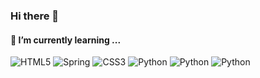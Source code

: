 ### Hi there 👋

<h4> 🌱 I’m currently learning ... </h4>
<img alt="HTML5" src = "https://img.shields.io/badge/-HTML5-F05032?style=for-the-badge&logo=html5&logoColor=ffffff"/>
<img alt="Spring" src ="https://img.shields.io/badge/Spring-6DB33F.svg?style=for-the-badge&logo=spring"/>
<img alt="CSS3" src ="https://img.shields.io/badge/CSS3-007ACC.svg?style=for-the-badge&logo=css3"/>
<img alt="Python" src ="https://img.shields.io/badge/Python-3776AB.svg?style=for-the-badge&logo=Python&logoColor=white"/>
<img alt="Python" src ="https://img.shields.io/badge/Python-3776AB.svg?style=for-the-badge&logo=Python&logoColor=white"/>
<img alt="Python" src ="https://img.shields.io/badge/Python-3776AB.svg?style=for-the-badge&logo=Python&logoColor=white"/>


<!--
**sls0263/sls0263** is a ✨ _special_ ✨ repository because its `README.md` (this file) appears on your GitHub profile.

Here are some ideas to get you started:

- 🔭 I’m currently working on ...
- 🌱 I’m currently learning ...
- 👯 I’m looking to collaborate on ...
- 🤔 I’m looking for help with ...
- 💬 Ask me about ...
- 📫 How to reach me: ...
- 😄 Pronouns: ...
- ⚡ Fun fact: ...
-->
